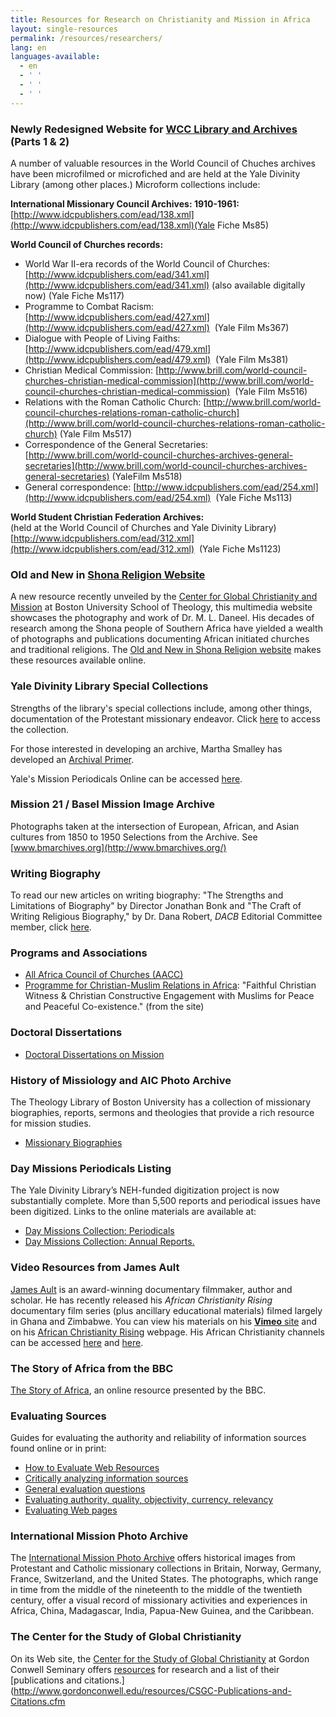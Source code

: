 ```yaml
---
title: Resources for Research on Christianity and Mission in Africa
layout: single-resources
permalink: /resources/researchers/
lang: en
languages-available:                         
  - en
  - ' '
  - ' '
  - ' '
---
```


### Newly Redesigned Website for [WCC Library and Archives](http://www.oikoumene.org/en/what-we-do/library-and-archives) (Parts 1 & 2)

A number of valuable resources in the World Council of Chuches archives have been microfilmed or microfiched and are held at the Yale Divinity Library (among other places.) Microform collections include:  

**International Missionary Council Archives: 1910-1961:**  
[http://www.idcpublishers.com/ead/138.xml](http://www.idcpublishers.com/ead/138.xml)(Yale Fiche Ms85)  

**World Council of Churches records:**  
*   World War II-era records of the World Council of Churches: [http://www.idcpublishers.com/ead/341.xml](http://www.idcpublishers.com/ead/341.xml) (also available digitally now) (Yale Fiche Ms117)  
*   Programme to Combat Racism: [http://www.idcpublishers.com/ead/427.xml](http://www.idcpublishers.com/ead/427.xml)  (Yale Film Ms367)  
*   Dialogue with People of Living Faiths: [http://www.idcpublishers.com/ead/479.xml](http://www.idcpublishers.com/ead/479.xml)  (Yale Film Ms381)  
*   Christian Medical Commission: [http://www.brill.com/world-council-churches-christian-medical-commission](http://www.brill.com/world-council-churches-christian-medical-commission)  (Yale Film Ms516)  
*   Relations with the Roman Catholic Church: [http://www.brill.com/world-council-churches-relations-roman-catholic-church](http://www.brill.com/world-council-churches-relations-roman-catholic-church) (Yale Film Ms517)  
*   Correspondence of the General Secretaries: [http://www.brill.com/world-council-churches-archives-general-secretaries](http://www.brill.com/world-council-churches-archives-general-secretaries) (YaleFilm Ms518)  
*   General correspondence: [http://www.idcpublishers.com/ead/254.xml](http://www.idcpublishers.com/ead/254.xml)  (Yale Fiche Ms113)  

**World Student Christian Federation Archives:**   
(held at the World Council of Churches and Yale Divinity Library) [http://www.idcpublishers.com/ead/312.xml](http://www.idcpublishers.com/ead/312.xml)  (Yale Fiche Ms1123)

### Old and New in [Shona Religion Website](http://sites.bu.edu/shonareligion/)

A new resource recently unveiled by the [Center for Global Christianity and Mission](http://www.bu.edu/cgcm/) at Boston University School of Theology, this multimedia website showcases the photography and work of Dr. M. L. Daneel. His decades of research among the Shona people of Southern Africa have yielded a wealth of photographs and publications documenting African initiated churches and traditional religions. The [Old and New in Shona Religion website](http://sites.bu.edu/shonareligion/) makes these resources available online.  

### Yale Divinity Library Special Collections

Strengths of the library's special collections include, among other things, documentation of the Protestant missionary endeavor. Click [here](http://web.library.yale.edu/divinity/special-collections) to access the collection.  

For those interested in developing an archive, Martha Smalley has developed an [Archival Primer](http://web.library.yale.edu/sites/default/files/files/archivalprimer_eng.pdf).  

Yale's Mission Periodicals Online can be accessed [here](http://guides.library.yale.edu/missionperiodicals).  

### Mission 21 / Basel Mission Image Archive

Photographs taken at the intersection of European, African, and Asian cultures from 1850 to 1950 Selections from the Archive. See [www.bmarchives.org](http://www.bmarchives.org/)  

### Writing Biography

To read our new articles on writing biography: "The Strengths and Limitations of Biography" by Director Jonathan Bonk and "The Craft of Writing Religious Biography," by Dr. Dana Robert, _DACB_ Editorial Committee member, click [here]({{site.url}}/resources/writing-biography/).  

### Programs and Associations

*   [All Africa Council of Churches (AACC)](http://www.oikoumene.org/en/member-churches/africa/aacc)  
*   [Programme for Christian-Muslim Relations in Africa](http://www.procmura-prica.org/en/): "Faithful Christian Witness & Christian Constructive Engagement with Muslims for Peace and Peaceful Co-existence." (from the site)  

### Doctoral Dissertations

*   [Doctoral Dissertations on Mission](http://www.omscibmr.org/dissertations/index.php)  

### History of Missiology and AIC Photo Archive  

The Theology Library of Boston University has a collection of missionary biographies, reports, sermons and theologies that provide a rich resource for mission studies.  

*   [Missionary Biographies](http://www.bu.edu/missiology/missionary-biography/)    

### Day Missions Periodicals Listing  

The Yale Divinity Library’s NEH-funded digitization project is now substantially complete. More than 5,500 reports and periodical issues have been digitized. Links to the online materials are available at:  

*   [Day Missions Collection: Periodicals](http://web.library.yale.edu/divinity/day-missions-collection-annual-reports-listing)  
*   [Day Missions Collection: Annual Reports.](http://web.library.yale.edu/divinity/day-missions-collection-periodicals-listing)  

### Video Resources from James Ault

[James Ault](http://jamesault.com/) is an award-winning documentary filmmaker, author and scholar. He has recently released his _African Christianity Rising_ documentary film series (plus ancillary educational materials) filmed largely in Ghana and Zimbabwe. You can view his materials on his [**Vimeo** site](http://vimeo.com/jamesault) and on his [African Christianity Rising](http://jamesault.com/documentaries/africa-project/) webpage. His African Christianity channels can be accessed [here](http://vimeo.com/channels/343912) and [here](http://vimeo.com/channels/203513).

### The Story of Africa from the BBC

[The Story of Africa](http://www.bbc.co.uk/worldservice/africa/features/storyofafrica/index.shtml), an online resource presented by the BBC.

### Evaluating Sources
Guides for evaluating the authority and reliability of information sources found online or in print:  
*   [How to Evaluate Web Resources](http://www.whoishostingthis.com/resources/evaluating-web-resources/)  
*   [Critically analyzing information sources](http://guides.library.cornell.edu/criticallyanalyzing)  
*   [General evaluation questions](http://www.libraries.psu.edu/psul/lls/students/research_resources/evaluate_info.html)  
*   [Evaluating authority, quality, objectivity, currency, relevancy](https://library.uoregon.edu/guides/findarticles/credibility.html)  
*   [Evaluating Web pages](http://www.lib.berkeley.edu/TeachingLib/Guides/Internet/Evaluate.html)

### International Mission Photo Archive

The [International Mission Photo Archive](http://www.usc.edu/impa) offers historical images from Protestant and Catholic missionary collections in Britain, Norway, Germany, France, Switzerland, and the United States. The photographs, which range in time from the middle of the nineteenth to the middle of the twentieth century, offer a visual record of missionary activities and experiences in Africa, China, Madagascar, India, Papua-New Guinea, and the Caribbean.

### The Center for the Study of Global Christianity  

On its Web site, the [Center for the Study of Global Christianity](http://www.gordonconwell.edu/resources/Center-for-the-Study-of-Global-Christianity.cfm) at Gordon Conwell Seminary offers [resources](http://www.gordonconwell.edu/resources/CSGC-Resources.cfm) for research and a list of their [publications and citations.](http://www.gordonconwell.edu/resources/CSGC-Publications-and-Citations.cfm
